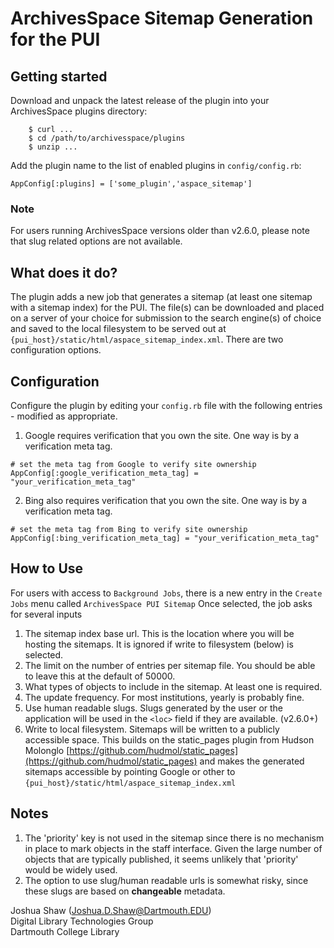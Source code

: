 # ArchivesSpace Sitemap Generation for the PUI

## Getting started

Download and unpack the latest release of the plugin into your
ArchivesSpace plugins directory:

```
    $ curl ...
    $ cd /path/to/archivesspace/plugins
    $ unzip ...
```

Add the plugin name to the list of enabled plugins in `config/config.rb`:

```
AppConfig[:plugins] = ['some_plugin','aspace_sitemap']
```
### Note
For users running ArchivesSpace versions older than v2.6.0, please note that slug related options are not available.

## What does it do?
The plugin adds a new job that generates a sitemap (at least one sitemap with a sitemap index)
for the PUI. The file(s) can be downloaded and placed on a server of your choice for submission
to the search engine(s) of choice and saved to the local filesystem to be served out at `{pui_host}/static/html/aspace_sitemap_index.xml`.
There are two configuration options.

## Configuration

Configure the plugin by editing your `config.rb` file with the 
following entries - modified as appropriate.

1) Google requires verification that you own the site. 
One way is by a verification meta tag.
```
# set the meta tag from Google to verify site ownership
AppConfig[:google_verification_meta_tag] = "your_verification_meta_tag"
```
2) Bing also requires verification that you own the site. 
One way is by a verification meta tag.
```
# set the meta tag from Bing to verify site ownership
AppConfig[:bing_verification_meta_tag] = "your_verification_meta_tag"
```
## How to Use
For users with access to `Background Jobs`, there is a new entry in the `Create Jobs` menu called `ArchivesSpace PUI Sitemap` Once selected, the job asks for several inputs

1. The sitemap index base url. This is the location where you will be hosting the sitemaps. It is ignored if write to filesystem (below) is selected.
2. The limit on the number of entries per sitemap file. You should be able to leave this at the default of 50000.
3. What types of objects to include in the sitemap. At least one is required.
4. The update frequency. For most institutions, yearly is probably fine.
5. Use human readable slugs. Slugs generated by the user or the application will be used in the `<loc>` field if they are available. (v2.6.0+)
6. Write to local filesystem. Sitemaps will be written to a publicly accessible space. This builds on the static_pages plugin from Hudson Molonglo 
[https://github.com/hudmol/static_pages](https://github.com/hudmol/static_pages) and makes the generated sitemaps accessible by pointing Google or other to `{pui_host}/static/html/aspace_sitemap_index.xml`

## Notes
1. The 'priority' key is not used in the sitemap since there is no mechanism in place to mark
objects in the staff interface. Given the large number of objects that are typically
published, it seems unlikely that 'priority' would be widely used.
2. The option to use slug/human readable urls is somewhat risky, since these slugs are based on **changeable** metadata.

Joshua Shaw (<Joshua.D.Shaw@Dartmouth.EDU>)  
Digital Library Technologies Group  
Dartmouth College Library  
